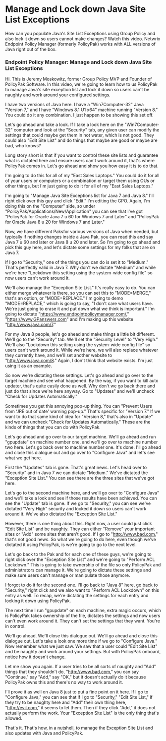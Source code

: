 # Manage and Lock down Java Site List Exceptions

How can you populate Java's Site List Exceptions using Group Policy and also lock it down so users
cannot make changes? Watch this video. Netwrix Endpoint Policy Manager (formerly PolicyPak) works
with ALL versions of Java right out of the box.

### Endpoint Policy Manager: Manage and Lock down Java Site List Exceptions

Hi. This is Jeremy Moskowitz, former Group Policy MVP and Founder of PolicyPak Software. In this
video, we're going to learn how to us PolicyPak to manage Java's site exception list and lock it
down so users can't be naughty and work around your configured settings.

I have two versions of Java here. I have a "Win7Computer-32" Java "Version 7," and I have "Windows
8.1 U1 x64" machine running "Version 8." You could do it any combination. I just happen to be
showing this set off.

Let's go ahead and take a look. If I take a look here on the "Win7Computer-32" computer and look at
the "Security" tab, any given user can modify the settings that could maybe get them in hot water,
which is not good. They could also "Edit Site List" and do things that maybe are good or maybe are
bad, who knows?

Long story short is that if you want to control these site lists and guarantee what is dictated here
and ensure users can't work around it, that's where PolicyPak comes in. Let's go ahead and show you
how easy it is to do that.

I'm going to do this for all of my "East Sales Laptops." You could do it for all of your users or
computers or a combination or target them using OUs or other things, but I'm just going to do it for
all of my "East Sales Laptops."

I'm going to "Manage Java Site Exceptions list for Java 7 and Java 8." I'll right click over this
guy and click "Edit." I'm editing the GPO. Again, I'm doing this on the "Computer" side, so under
"PolicyPak/Applications/New/Application" you can see that I've got "PolicyPak for Oracle Java 7 u 60
for Windows 7 and Later" and "PolicyPak for Oracle Java 8 u 20 for Windows 7 and Later."

Now, we have different Paksfor various versions of Java when needed, but typically if nothing
changes inside a Java Pak, you can read this and say Java 7 u 60 and later or Java 8 u 20 and later.
So I'm going to go ahead and pick this guy here, and let's dictate some settings for my folks that
are on Java 7.

If I go to "Security," one of the things you can do is set it to "Medium." That's perfectly valid in
Java 7. Why don't we dictate "Medium" and while we're here "Lockdown this setting using the
system-wide config file" so now users can't work around it.

We'll also manage the "Exception Site List." It's really easy to do. You can either merge whatever
is there, so you can set this to "MODE=MERGE," that's an option, or "MODE=REPLACE." I'm going to
demo "MODE=REPLACE," which is going to say, "I don't care what users have. We're just going to erase
it and put down what we think is important." I'm going to dictate "https://www.endpointpolicymanager.com/,"
"https://www.GPanswers.com" and I'm making up this website "http://www.java.com/7."

For my Java 8 people, let's go ahead and make things a little bit different. We'll go to the
"Security" tab. We'll set the "Security Level" to "Very High." We'll also "Lockdown this setting
using the system-wide config file" so users can't work around it. While we're here, we will also
replace whatever they currently have, and we'll set another website to "http://www.java.com/8."
Again, I don't think that website exists. I'm just using it as an example.

So now we're dictating these settings. Let's go ahead and go over to the target machine and see what
happened. By the way, if you want to kill auto updater, that's quite easily done as well. Why don't
we go back there and just do that since we're here anyway. Go to "Updates" and we'll uncheck "Check
for Updates Automatically."

Sometimes you get this annoying pop-up thing. You can "Prevent Users from ‘JRE out of date' warning
pop-up." That's specific for "Version 7." If we want to do that same kind of idea for "Version 8,"
that's also in "Update" and we can uncheck "Check for Updates Automatically." These are the kinds of
things that you can do with PolicyPak.

Let's go ahead and go over to our target machine. We'll go ahead and run "gpupdate" on machine
number one, and we'll go over to machine number two here. Let's go back over to machine number one.
It's done. I'll go ahead and close this dialogue out and go over to "Configure Java" and let's see
what we get here.

First the "Updates" tab is gone. That's great news. Let's head over to "Security" and in Java 7 we
can dictate "Medium." We've dictated the "Exception Site List." You can see there are the three
sites that we've got here.

Let's go to the second machine here, and we'll go over to "Configure Java" and we'll take a look and
see if those results have been achieved. You can see the "Update" tab is gone. If we go to
"Security," you can see we've dictated "Very High" security and locked it down so users can't work
around it. We've also dictated the "Exception Site List."

However, there is one thing about this. Right now, a user could just click "Edit Site List" and be
naughty. They can either "Remove" your important sites or "Add" some sites that aren't good. If I go
to "http://www.bad.com," that's not good news. So what we're going to do here, even though we've
dictated it using PolicyPak, is we're going to go to the next level.

Let's go back to the Pak and for each one of these guys, we're going to right click over the
"Exception Site List" and we're going to "Perform ACL Lockdown." This is going to take ownership of
the file so only PolicyPak and administrators can manage it. We're going to dictate these settings
and make sure users can't manage or manipulate those anymore.

I forgot to do it for the second one. I'll go back to "Java 8" here, go back to "Security," right
click and we also want to "Perform ACL Lockdown" on this entry as well. To recap, we're dictating
the settings for each entry and locking it down using PolicyPak.

The next time I run "gpupdate" on each machine, extra magic occurs, which is PolicyPak takes
ownership of the file, dictates the settings and now users can't even work around it. They can't set
the settings that they want. You're in control.

We'll go ahead. We'll close this dialogue out. We'll go ahead and close this dialogue out. Let's
take a look one more time if we go to "Configure Java." Now remember what we just saw. We saw that a
user could "Edit Site List" and be naughty and work around your settings. But with PolicyPak
onboard, notice how it doesn't change.

Let me show you again. If a user tries to be all sorts of naughty and "Add" things that they
shouldn't do, "http://www.bad.com," you can say "Continue," say "Add," say "OK," but it doesn't
actually do it because PolicyPak owns this and there's no way to work around it.

I'll prove it as well on Java 8 just to put a fine point on it here. If I go to "Configure Java,"
you can see that if I go to "Security," "Edit Site List," if they try to be naughty here and "Add"
their own thing here, "http://evil.com," it seems to let them. Then if they click "Add," it does not
actually perform the work. Your "Exception Site List" is the only thing that's allowed.

That's it. That's how, in a nutshell, to manage the Exception Site List and also updates with Java
and PolicyPak.
